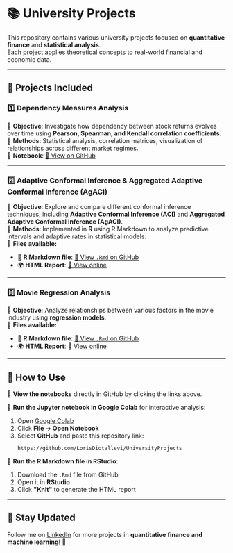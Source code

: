 # 📚 University Projects  

This repository contains various university projects focused on **quantitative finance** and **statistical analysis**.  
Each project applies theoretical concepts to real-world financial and economic data.  

---

## 📝 Projects Included  

### 1️⃣ Dependency Measures Analysis  
📌 **Objective**: Investigate how dependency between stock returns evolves over time using **Pearson, Spearman, and Kendall correlation coefficients**.  
📌 **Methods**: Statistical analysis, correlation matrices, visualization of relationships across different market regimes.  
📌 **Notebook**: [🔗 View on GitHub](https://github.com/LorisDiotallevi/UniversityProjects/blob/main/Team1_Dependency.ipynb)  

---

### 2️⃣ Adaptive Conformal Inference & Aggregated Adaptive Conformal Inference (AgACI)  
📌 **Objective**: Explore and compare different conformal inference techniques, including **Adaptive Conformal Inference (ACI)** and **Aggregated Adaptive Conformal Inference (AgACI)**.  
📌 **Methods**: Implemented in **R** using R Markdown to analyze predictive intervals and adaptive rates in statistical models.  
📌 **Files available:**  
   - 📜 **R Markdown file**: [🔗 View `.Rmd` on GitHub](https://github.com/LorisDiotallevi/UniversityProjects/blob/main/Conformal_Inference.Rmd)  
   - 🌍 **HTML Report**: [🔗 View online](https://lorisdiotallevi.github.io/UniversityProjects/Conformal_Inference.html)  

---

### 3️⃣ Movie Regression Analysis  
📌 **Objective**: Analyze relationships between various factors in the movie industry using **regression models**.  
📌 **Files available:**  
   - 📜 **R Markdown file**: [🔗 View `.Rmd` on GitHub](https://github.com/LorisDiotallevi/UniversityProjects/blob/main/Analysis%20of%20Movie%20Budgets%20and%20Revenues.Rmd)  
   - 🌍 **HTML Report**: [🔗 View online](https://LorisDiotallevi.github.io/UniversityProjects/Analysis%20of%20Movie%20Budgets%20and%20Revenues.html)  

---

## 🚀 How to Use  

📌 **View the notebooks** directly in GitHub by clicking the links above.  

📌 **Run the Jupyter notebook in Google Colab** for interactive analysis:  
   1. Open [Google Colab](https://colab.research.google.com/)  
   2. Click **File → Open Notebook**  
   3. Select **GitHub** and paste this repository link:  
      ```
      https://github.com/LorisDiotallevi/UniversityProjects
      ```

📌 **Run the R Markdown file in RStudio**:  
   1. Download the `.Rmd` file from GitHub  
   2. Open it in **RStudio**  
   3. Click **"Knit"** to generate the HTML report  

---

## 📢 Stay Updated  
Follow me on [LinkedIn](https://www.linkedin.com/in/loris-diotallevi/) for more projects in **quantitative finance and machine learning**! 🚀  








